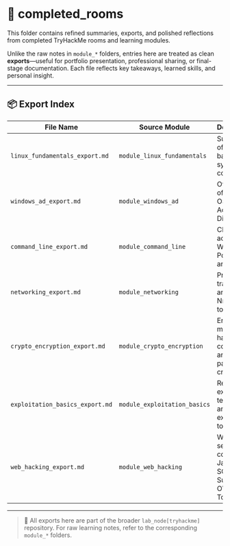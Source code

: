 # 📁 completed_rooms

This folder contains refined summaries, exports, and polished reflections from completed TryHackMe rooms and learning modules.

Unlike the raw notes in `module_*` folders, entries here are treated as clean **exports**—useful for portfolio presentation, professional sharing, or final-stage documentation. Each file reflects key takeaways, learned skills, and personal insight.

---

## 📦 Export Index

| File Name                     | Source Module             | Description                                                                 |
|------------------------------|---------------------------|-----------------------------------------------------------------------------|
| `linux_fundamentals_export.md`     | `module_linux_fundamentals`     | Summary of Linux basics and system control                                 |
| `windows_ad_export.md`             | `module_windows_ad`             | Overview of Windows OS and Active Directory                                |
| `command_line_export.md`          | `module_command_line`           | CLI skills across Windows, PowerShell, and Linux                           |
| `networking_export.md`            | `module_networking`             | Protocols, traffic analysis, Nmap, and tools                               |
| `crypto_encryption_export.md`     | `module_crypto_encryption`      | Encryption methods, hashing concepts, and password cracking                |
| `exploitation_basics_export.md`   | `module_exploitation_basics`    | Real-world exploitation techniques and post-exploitation tools             |
| `web_hacking_export.md`           | `module_web_hacking`            | Web app security concepts: JavaScript, SQLi, Burp Suite, and OWASP Top 10  |

---

> 🧪 All exports here are part of the broader `lab_node[tryhackme]` repository. For raw learning notes, refer to the corresponding `module_*` folders.
